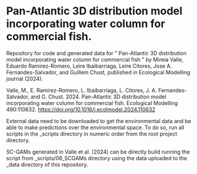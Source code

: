 # Pan-Atlantic 3D distribution model incorporating water column for commercial fish.

Repository for code and generated data for " Pan-Atlantic 3D distribution model incorporating water column for commercial fish " by Mireia Valle, Eduardo Ramirez-Romero, Leire Ibaibarriaga, Leire Citores, Jose A. Fernandes-Salvador, and Guillem Chust, published in Ecological Modelling journal (2024).

Valle, M., E. Ramírez-Romero, L. Ibaibarriaga, L. Citores, J. A. Fernandes-Salvador, and G. Chust. 2024. Pan-Atlantic 3D distribution model incorporating water column for commercial fish. Ecological Modelling 490:110632. https://doi.org/10.1016/j.ecolmodel.2024.110632 

External data need to be downloaded to get the environmental data and be able to make predictions over the environmental space. To do so, run all scripts in the _scripts directory in numeric order from the root project directory. 

SC-GAMs generated in Valle et al. (2024) can be directly build running the script from _scripts/06_SCGAMs directory using the data uploaded to the _data directory of this repository. 



